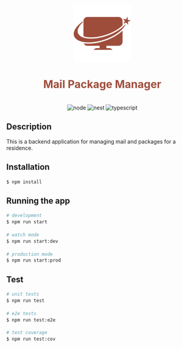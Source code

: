 <br />
<div align='center'>
  <img src='./assets/logo.png' alt='mail package manager logo' height='150' />
  <h1 style='color:#9E4D3B;'>
    Mail Package Manager
  </h1>
</div>
<p align='center'>
  <br />
  <img scr='https://img.shields.io/badge/Node-green' alt='node'/>
  <img scr='https://img.shields.io/badge/Nestjs-red' alt='nest'/>
  <img scr='https://img.shields.io/badge/Typescript-blue' alt='typescript'/>
  <br />
</p>

## Description

This is a backend application for managing mail and packages for a residence.

## Installation

```bash
$ npm install
```

## Running the app

```bash
# development
$ npm run start

# watch mode
$ npm run start:dev

# production mode
$ npm run start:prod
```

## Test

```bash
# unit tests
$ npm run test

# e2e tests
$ npm run test:e2e

# test coverage
$ npm run test:cov
```
